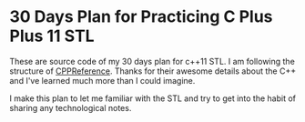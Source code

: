 # 30 Days Plan for Practicing C Plus Plus 11 STL
These are source code of my 30 days plan for c++11 STL. 
I am following the structure of [CPPReference](https://zh.cppreference.com/w/cpp/algorithm). 
Thanks for their awesome details about the C++ and I've learned much more than I could imagine.

I make this plan to let me familiar with the STL and try to get into the habit of
sharing any technological notes. 
